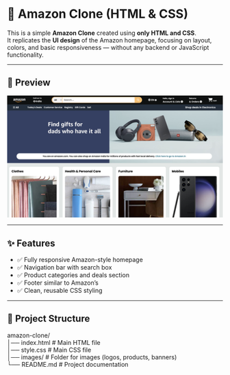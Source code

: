 # 🛒 Amazon Clone (HTML & CSS)

This is a simple **Amazon Clone** created using **only HTML and CSS**.  
It replicates the **UI design** of the Amazon homepage, focusing on layout, colors, and basic responsiveness — without any backend or JavaScript functionality.

---

## 📸 Preview
![Amazon Clone Screenshot](screenshot.png) <!-- Replace with actual screenshot path -->

---

## ✨ Features
- ✅ Fully responsive Amazon-style homepage
- ✅ Navigation bar with search box
- ✅ Product categories and deals section
- ✅ Footer similar to Amazon’s
- ✅ Clean, reusable CSS styling

---

## 📂 Project Structure<br>
amazon-clone/<br>
│── index.html # Main HTML file<br>
│── style.css # Main CSS file<br>
│── images/ # Folder for images (logos, products, banners)<br>
└── README.md # Project documentation<br>

